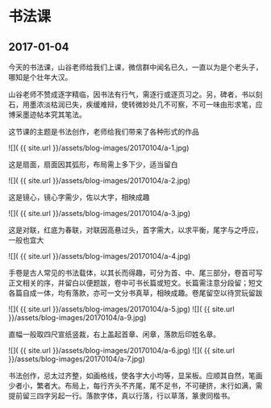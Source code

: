 书法课
========================

2017-01-04
------------------------
今天的书法课，山谷老师给我们上课，微信群中闻名已久，一直以为是个老头子，哪知是个壮年大汉。

山谷老师不赞成逐字精临，因书法有行气，需逐行或逐页习之。另，碑者，书以刻石，用墨浓淡枯润已失，疾缓难辩，使转微妙处几不可察，不可一味由形求笔，应博采墨迹帖本究其笔法。

这节课的主题是书法创作，老师给我们带来了各种形式的作品

![]( {{ site.url }}/assets/blog-images/20170104/a-1.jpg)

这是扇面，扇面因其弧形，布局需上多下少，适当留白

![]( {{ site.url }}/assets/blog-images/20170104/a-2.jpg)

这是镜心，镜心字需少，佐以大字，相映成趣

![]( {{ site.url }}/assets/blog-images/20170104/a-3.jpg)

这是对联，红底为春联，对联因高悬过头，首字需大，以求平衡，尾字与之呼应，一般也宜大

![]( {{ site.url }}/assets/blog-images/20170104/a-4.jpg)

手卷是古人常见的书法载体，以其长而得趣，可分为首、中、尾三部分，卷首可写正文相关的序，并留白以便题跋，卷中可书长篇或短文。长篇需注意分段留；短文各篇自成一体，均有落款，亦可一文分书真草，相映成趣。卷尾留空以待赏玩留跋

![]( {{ site.url }}/assets/blog-images/20170104/a-5.jpg)
![]( {{ site.url }}/assets/blog-images/20170104/a-9.jpg)

直幅一般取四尺宣纸竖裁，右上盖起首章、闲章，落款后印姓名章。

![]( {{ site.url }}/assets/blog-images/20170104/a-6.jpg)
![]( {{ site.url }}/assets/blog-images/20170104/a-7.jpg)

书法创作，忌太过齐整，如画格线，使各字大小均等，显呆板。应顺其自然，笔画少者小，繁者大。布局上，每行齐头不齐尾，尾不足书，不可硬挤，末行如满，需提前留三四字另起一行。落款字体，真以行落，行以草落，篆隶同楷书。